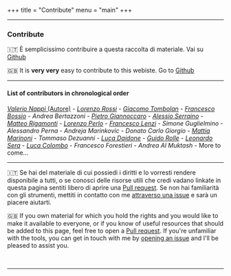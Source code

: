 +++
title = "Contribute"
menu = "main"
+++

* * *

### Contribute

🇮🇹 È semplicissimo contribuire a questa raccolta di materiale. Vai su [Github](https://github.com/tit8/polimi-elettronica)

🇬🇧 It is **very very** easy to contribute to this webiste. Go to [Github](https://github.com/tit8/polimi-elettronica)

* * *

#### List of contributors in chronological order

[_Valerio Nappi_ (Autore)](https://github.com/valerionew) - [_Lorenzo Rossi_](https://github.com/lorossi) - [_Giacomo Tombolan_](https://github.com/giachi00) - [_Francesco Bossio_](https://github.com/bossiof) - _Andrea Bertazzoni_ - [_Pietro Giannoccaro_](https://github.com/PietroG51) - [_Alessio Serraino_](https://github.com/serrainoalessio) - [_Matteo Rigamonti_](https://github.com/Overlord2410) - [_Lorenzo Perlo_](https://github.com/TIT8) - [_Francesco Lenzi_](https://github.com/FraLenzi) - _Simone Guglielmino_ - _Alessandro Perna_ - _Andreja Marinkovic_ - _Donato Carlo Giorgio_ - [_Mattia Marinoni_](https://github.com/RhinopithecusRoxellana) - _Tommaso Dezuanni_ - [_Luca Daidone_](https://github.com/Luca452) - [_Guido Rolle_](https://github.com/homeless-sushi) - [_Leonardo Sera_](https://github.com/leonardosera) - [_Luca Colombo_](https://github.com/Lucaxc) - _Francesco Forestieri_ - _Andrea Al Muktash_ - More to come...

* * *

🇮🇹 Se hai del materiale di cui possiedi i diritti e lo vorresti rendere disponibile a tutti, o se conosci delle risorse utili che credi vadano linkate in questa pagina sentiti libero di aprire una [Pull request](https://github.com/tit8/polimi-elettronica/pulls). Se non hai familiarità con gli strumenti, mettiti in contatto con me [attraverso una issue](https://github.com/tit8/polimi-elettronica/issues) e sarà un piacere aiutarti.  

🇬🇧 If you own material for which you hold the rights and you would like to make it available to everyone, or if you know of useful resources that should be added to this page, feel free to open a [Pull request](https://github.com/tit8/polimi-elettronica/pulls). If you're unfamiliar with the tools, you can get in touch with me by [opening an issue](https://github.com/tit8/polimi-elettronica/issues) and I'll be pleased to assist you.

&nbsp;

* * *
